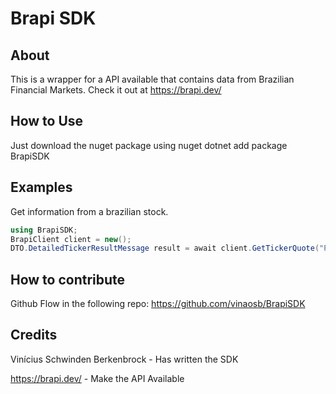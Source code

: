 ﻿# Brapi SDK

## About

This is a wrapper for a API available that contains data from Brazilian Financial Markets.
Check it out at <https://brapi.dev/>

## How to Use

Just download the nuget package using nuget
dotnet add package BrapiSDK

## Examples

Get information from a brazilian stock.

```csharp
using BrapiSDK;
BrapiClient client = new();
DTO.DetailedTickerResultMessage result = await client.GetTickerQuote("PETR4", "1mo", "1d", true);
```

## How to contribute

Github Flow in the following repo:
https://github.com/vinaosb/BrapiSDK

## Credits

Vinícius Schwinden Berkenbrock - Has written the SDK

<https://brapi.dev/> - Make the API Available
